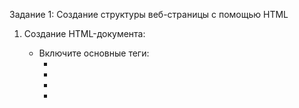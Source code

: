Задание 1: Создание структуры веб-страницы с помощью HTML

1. Создание HTML-документа:
   - Включите основные теги:
     - <!DOCTYPE html>
     - <html>
     - <head>
     - <title>
     - <body>

2. Содержимое секции <body>:
   - Заголовок: Добавьте заголовок уровня 1 (<h1>), содержащий название вашей страницы.
   - Абзац: Вставьте абзац текста (<p>) с кратким описанием веб-страницы.
   - Список:
   - Создайте список (упорядоченный <ol> или неупорядоченный <ul>) из 3 пунктов с информацией на ваш выбор.
   - Изображение: Вставьте изображение (<img>), загруженное с внешнего источника или локально, добавив атрибут alt (альтернативный текст).
   - Гиперссылка: Добавьте гиперссылку (<a>), которая ведет на внешний сайт.

Задание 2: Оформление страницы с помощью CSS

1. Создание файла стилей:
   - Создайте файл style.css и подключите его к HTML-странице в секции <head> с помощью тега <link>.

2. Задание стилей для следующих элементов:
   - Цвет фона страницы.
   - Цвет текста заголовков и абзацев.
   - Шрифт заголовков и основного текста (можно использовать Google Fonts).
   - Измените внешний вид гиперссылок (цвет и эффект при наведении курсора).
   - Сделайте изображение адаптивным (чтобы оно изменяло размер при изменении ширины окна браузера).

#### Задание 3: Добавление интерактивности с помощью JavaScript

1. Добавление кнопки:
   - Создайте кнопку (<button>), которая будет выполнять простую функцию при нажатии.

2. Создание файла скриптов:
   - Создайте файл script.js и подключите его к HTML-документу в конце секции <body>.

3. Реализация функциональности:
   - При нажатии на кнопку должно появляться всплывающее alert-сообщение с приветствием.
   - Добавьте функционал, который изменяет размер изображения (например, увеличивает в 2 раза) при клике на него.

#### Дополнительное задание (по желанию)

1. Добавление формы:
   - Добавьте форму на страницу с полями для ввода имени, электронной почты и кнопкой "Отправить".

2. Проверка данных с помощью JavaScript:
   - Используйте JavaScript для проверки корректности введенных данных (например, проверьте, что поле электронной почты содержит символ "@").
